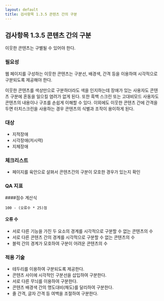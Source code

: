 ```yaml
---
layout: default
title: 검사항목 1.3.5 콘텐츠 간의 구분
---
```


## 검사항목 1.3.5 콘텐츠 간의 구분
이웃한 콘텐츠는 구별될 수 있어야 한다.

### 필요성
웹 페이지를 구성하는 이웃한 콘텐츠는 구분선, 배경색, 간격 등을 이용하여 시각적으로 구분되도록 제공해야 한다.

이웃한 콘텐츠를 색상만으로 구분하더라도 색을 인지하는데 장애가 있는 사용자도 콘텐츠 구분에 혼동을 일으킬 염려가 없게 된다. 또한 흑백 스크린 또는 고대비모드 사용자도 콘텐츠의 내용이나 구조를 손쉽게 이해할 수 있다. 이외에도 이웃한 콘텐츠 간에 간격을 두면 터치스크린을 사용하는 경우 콘텐츠의 식별과 조작이 용이하게 된다.

### 대상
* 지적장애
* 시각장애(저시력)
* 지체장애

### 체크리스트
* 페이지를 육안으로 살펴서 콘텐츠간의 구분이 모호한 경우가 있는지 확인

### QA 지표
####점수 계산식
```
100 - (오류수 * 25)점
```

#### 오류 수
* 서로 다른 기능을 가진 두 요소의 경계를 시각적으로 구분할 수 없는 콘텐츠의 수
* 서로 다른 콘텐츠 간의 경계를 시각적으로 구분할 수 없는 콘텐츠의 수
* 블럭 간의 경계가 모호하여 구분이 어려운 콘텐츠의 수

### 적용 기술
* 테두리를 이용하여 구분되도록 제공한다.
* 콘텐츠 사이에 시각적인 구분선을 삽입하여 구분한다.
* 서로 다른 무늬를 이용하여 구분한다.
* 콘텐츠 배경색 간의 명도대비(채도)를 달리하여 구분한다.
* 줄 간격, 글자 간격 등 여백을 조절하여 구분한다.
